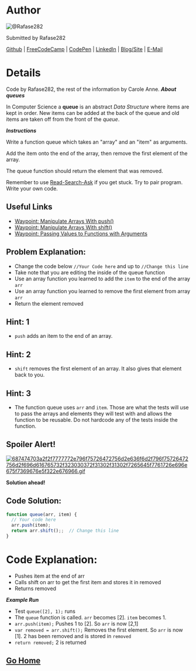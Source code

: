 # Author
![@Rafase282](https://avatars0.githubusercontent.com/Rafase282?&s=128)

Submitted by Rafase282

[Github](https://github.com/Rafase282) | [FreeCodeCamp](http://www.freecodecamp.com/rafase282) | [CodePen](http://codepen.io/Rafase282/) | [LinkedIn](https://www.linkedin.com/in/rafase282) | [Blog/Site](https://rafase282.wordpress.com/) | [E-Mail](mailto:rafase282@gmail.com)

# Details

Code by Rafase282, the rest of the information by Carole Anne.
**_About queues_**

In Computer Science a **queue** is an abstract _Data Structure_ where items are kept in order. New items can be added at the back of the queue and old items are taken off from the front of the _queue_.

**_Instructions_**

Write a function queue which takes an "array" and an "item" as arguments.

Add the item onto the end of the array, then remove the first element of the array.

The queue function should return the element that was removed.

Remember to use [ Read-Search-Ask](http://github.com/FreeCodeCamp/freecodecamp/wiki/How-to-get-help-when-you-get-stuck) if you get stuck. Try to pair program. Write your own code.

## Useful Links
- [Waypoint: Manipulate Arrays With push()](http://www.freecodecamp.com/challenges/waypoint-manipulate-arrays-with-push)
- [Waypoint: Manipulate Arrays With shift()](http://www.freecodecamp.com/challenges/waypoint-manipulate-arrays-with-shift)
- [Waypoint: Passing Values to Functions with Arguments](http://www.freecodecamp.com/challenges/waypoint-passing-values-to-functions-with-arguments)

## Problem Explanation:
- Change the code below `//Your Code here` and up to `//Change this line`
- Take note that you are editing the inside of the queue function
- Use an array function you learned to add the `item` to the end of the array `arr`
- Use an array function you learned to remove the first element from array `arr`
- Return the element removed

## Hint: 1
- `push` adds an item to the end of an array.

## Hint: 2
- `shift` removes the first element of an array. It also gives that element back to you.

## Hint: 3
- The function queue uses `arr` and `item`. Those are what the tests will use to pass the arrays and elements they will test with and allows the function to be reusable. Do not hardcode any of the tests inside the function.

## Spoiler Alert!
[![687474703a2f2f7777772e796f75726472756d2e636f6d2f796f75726472756d2f696d616765732f323030372f31302f31302f7265645f7761726e696e675f7369676e5f322e676966.gif](https://files.gitter.im/FreeCodeCamp/Wiki/nlOm/thumb/687474703a2f2f7777772e796f75726472756d2e636f6d2f796f75726472756d2f696d616765732f323030372f31302f31302f7265645f7761726e696e675f7369676e5f322e676966.gif)](https://files.gitter.im/FreeCodeCamp/Wiki/nlOm/687474703a2f2f7777772e796f75726472756d2e636f6d2f796f75726472756d2f696d616765732f323030372f31302f31302f7265645f7761726e696e675f7369676e5f322e676966.gif)

**Solution ahead!**

## Code Solution:

```js
function queue(arr, item) {
  // Your code here
  arr.push(item);
  return arr.shift();;  // Change this line
}
```

# Code Explanation:
- Pushes item at the end of arr
- Calls shift on arr to get the first item and stores it in removed
- Returns removed

**_Example Run_**
- Test `queue([2], 1);` runs
- The `queue` function is called. `arr` becomes [2]. `item` becomes 1.
- `arr.push(item);` Pushes 1 to [2]. So `arr` is now [2,1]
- `var removed = arr.shift();` Removes the first element. So `arr` is now [1]. 2 has been removed and is stored in `removed`
- `return removed;` 2 is returned

## [Go Home](https://github.com/Rafase282/My-FreeCodeCamp-Code/wiki)
